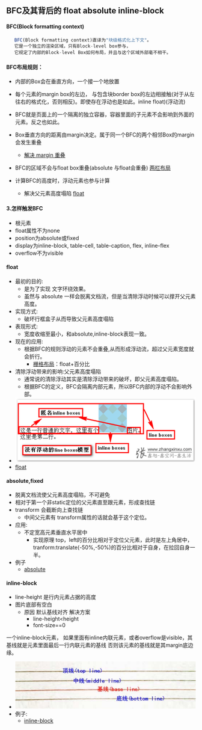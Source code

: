 ## BFC及其背后的 float absolute inline-block

#### BFC(Block formatting context)
```js
   BFC(Block formatting context)直译为"块级格式化上下文"。
   它是一个独立的渲染区域，只有Block-level box参与， 
   它规定了内部的Block-level Box如何布局，并且与这个区域外部毫不相干。
```
#### BFC布局规则：
  - 内部的Box会在垂直方向，一个接一个地放置
  - 每个元素的margin box的左边， 与包含块border box的左边相接触(对于从左往右的格式化，否则相反)。即使存在浮动也是如此。inline float)(浮动流)
  - BFC就是页面上的一个隔离的独立容器，容器里面的子元素不会影响到外面的元素。反之也如此。

  - Box垂直方向的距离由margin决定。属于同一个BFC的两个相邻Box的margin会发生重叠
    - [解决 margin 重叠](https://liubin915249126.github.io/BFC/bfc.html)
  - BFC的区域不会与float box重叠(absolute 与float会重叠)
    [两栏布局](https://liubin915249126.github.io/BFC/bfc.html)
  - 计算BFC的高度时，浮动元素也参与计算
    - 解决父元素高度塌陷 [float](https://liubin915249126.github.io/BFC/float.html)

#### 3.怎样触发BFC
- 根元素
- float属性不为none
- position为absolute或fixed
- display为inline-block, table-cell, table-caption, flex, inline-flex
- overflow不为visible

#### float
- 最初的目的:
  - 是为了实现 文字环绕效果。
  - 虽然与 absolute 一样会脱离文档流，但是当清除浮动时候可以撑开父元素高度。
- 实现方式:
  - 破坏行框盒子从而导致父元素高度塌陷
- 表现形式:
  - 宽度收缩至最小，和absolute,inline-block表现一致。
- 现在的应用:
  - 根据BFC的规则浮动的元素不会重叠,从而形成浮动流，超过父元素宽度就会折行。
    - [栅格布局](https://liubin915249126.github.io/BFC/bfc.html)：float+百分比  
- 清除浮动带来的影响:父元素高度塌陷
  - 通常说的清除浮动其实是清除浮动带来的破坏，即父元素高度塌陷。
  - 根据BFC的定义，BFC会隔离内部元素，所以BFC内部的浮动不会影响外部。 
- ![line](./line.png)
- [float](https://liubin915249126.github.io/BFC/float.html)

#### absolute,fixed
- 脱离文档流使父元素高度塌陷，不可避免
- 相对于第一个非static定位的父元素直至跟元素，形成查找链
- transform 会截断向上查找链
  - 中间父元素有 transform属性的话就会基于这个定位。
- 应用:
  - 不定宽高元素垂直水平居中
    - 实现原理 top，left的百分比相对于定位父元素，此时是左上角居中，
      tranform:translate(-50%,-50%)的百分比相对于自身，在拉回自身一半。
- 例子  
  - [absolute](https://liubin915249126.github.io/BFC/absolute.html)  

#### inline-block

- line-height 是行内元素占据的高度
- 图片底部有空白
  - 原因 默认基线对齐
  解决方案
    - line-height<height
    - font-size==0

一个inline-block元素，
如果里面有inline内联元素，或者overflow是visible，其基线就是元素里面最后一行内联元素的基线
否则该元素的基线就是其margin底边缘。
- ![baseLine](./baseLine.jpg)
- 例子:
  - [inline-block](https://liubin915249126.github.io/BFC/inline-block.html)